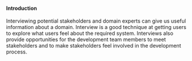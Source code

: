 <link rel="stylesheet" href="{{baseUrl}}/book/css/textbook.css">

<div class="website-content">

#### Introduction

<div id="main">

Interviewing potential stakeholders and domain experts can give us useful information about a domain. Interview is a good technique at getting users to explore what users feel about the required system.  Interviews also provide opportunities for the development team members to meet stakeholders and to make stakeholders feel involved in the development process.

<!-- extras ------------------------------------------------------------------------------------ -->

<panel header=":paperclip: Extras" expandable type="seamless" expanded>

  <panel header=":mortar_board: Learning Outcomes" expandable type="seamless">
    <include src="exercises.md" />
  </panel>

  <panel header=":package: Resources" expandable type="seamless">
    <include src="resources.md" />
  </panel>

  <panel header=":laughing: Humor" expandable type="seamless">
    <include src="humor.md" />
  </panel>

</panel>

</div>
</div>
